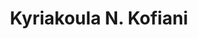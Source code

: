 ---
title: "Kyriakoula N. Kofiani"
collection: students
permalink: #
thesis: "Calculus on Functionals and Variational Formulations with Application to Mechanics"
institute: "NTUA, Greece"
year: "2007"
type: "diploma" 
# current-position: "Associate Professor, Department of Naval Architecture, School of Engineering, <i>University of West Attica, Greece</i>"
---